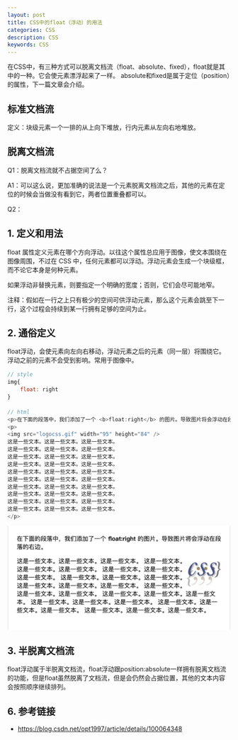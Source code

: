 ```yaml
---
layout: post
title: CSS中的float（浮动）的用法
categories: CSS
description: CSS
keywords: CSS
---
```


在CSS中，有三种方式可以脱离文档流（float、absolute、fixed），float就是其中的一种。它会使元素漂浮起来了一样。
absolute和fixed是属于定位（position）的属性，下一篇文章会介绍。

## 标准文档流
定义：块级元素一个一排的从上向下堆放，行内元素从左向右地堆放。

## 脱离文档流
Q1：脱离文档流就不占据空间了么？

A1：可以这么说，更加准确的说法是一个元素脱离文档流之后，其他的元素在定位的时候会当做没有看到它，两者位置重叠都可以。

Q2：

## 1. 定义和用法

float 属性定义元素在哪个方向浮动。以往这个属性总应用于图像，使文本围绕在图像周围，不过在 CSS 中，任何元素都可以浮动。浮动元素会生成一个块级框，而不论它本身是何种元素。

如果浮动非替换元素，则要指定一个明确的宽度；否则，它们会尽可能地窄。

注释：假如在一行之上只有极少的空间可供浮动元素，那么这个元素会跳至下一行，这个过程会持续到某一行拥有足够的空间为止。

## 2. 通俗定义
float浮动，会使元素向左向右移动，浮动元素之后的元素（同一层）将围绕它。浮动之前的元素不会受到影响。常用于图像中。

```javascript
// style
img{
	float: right
}

// html
<p>在下面的段落中，我们添加了一个 <b>float:right</b> 的图片。导致图片将会浮动在段落的右边。</p>
<p>
<img src="logocss.gif" width="95" height="84" />
这是一些文本。这是一些文本。这是一些文本。
这是一些文本。这是一些文本。这是一些文本。
这是一些文本。这是一些文本。这是一些文本。
这是一些文本。这是一些文本。这是一些文本。
这是一些文本。这是一些文本。这是一些文本。
这是一些文本。这是一些文本。这是一些文本。
这是一些文本。这是一些文本。这是一些文本。
这是一些文本。这是一些文本。这是一些文本。
这是一些文本。这是一些文本。这是一些文本。
这是一些文本。这是一些文本。这是一些文本。
</p>

```
![](/images/posts/css/float1.png)

## 3. 半脱离文档流
float浮动属于半脱离文档流，float浮动跟position:absolute一样拥有脱离文档流的功能，但是float虽然脱离了文档流，但是会仍然会占据位置，其他的文本内容会按照顺序继续排列。

## 6. 参考链接

- <https://blog.csdn.net/opt1997/article/details/100064348>